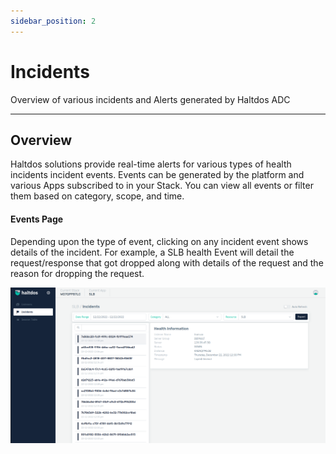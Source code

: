 ```yaml
---
sidebar_position: 2
---
```


# Incidents
Overview of various incidents and Alerts generated by Haltdos ADC

---

## Overview

Haltdos solutions provide real-time alerts for various types of health incidents incident events. Events can be generated by the platform and various Apps subscribed to in your Stack. You can view all events or filter them based on category, scope, and time.

#### Events Page

Depending upon the type of event, clicking on any incident event shows details of the incident. For example, a SLB health Event will detail the request/response that got dropped along with details of the request and the reason for dropping the request.

![Event](/img/adc/v2/incidentevent.png)